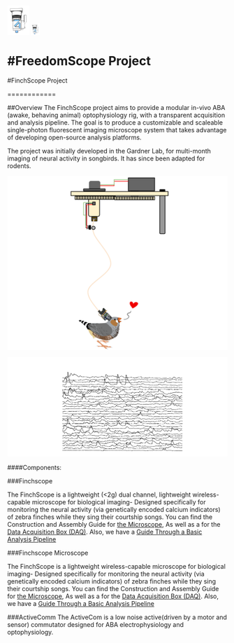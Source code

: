 


<img src="im1.png" alt="Drawing" style="width: 50px;"/>

<img src="im1.png" width="20"/>





#FreedomScope Project
=======
#FinchScope Project

============

##Overview
The FinchScope project aims to provide a modular in-vivo ABA (awake, behaving animal) optophysiology rig, with a transparent acquisition and analysis pipeline. The goal is to produce a customizable and scaleable single-photon fluorescent imaging microscope system that takes advantage of developing open-source analysis platforms.

The project was initially developed in the Gardner Lab, for multi-month imaging of neural activity in songbirds. It has since been adapted for rodents.

![ScreenShot](ACS3.png)

![ScreenShot](TRACES.png)



####Components:

###Finchscope

The FinchScope is a lightweight (<2g) dual channel, lightweight wireless-capable microscope for biological imaging- Designed specifically for monitoring the neural activity (via genetically encoded calcium indicators) of zebra finches while they sing their courtship songs. You can find the Construction and Assembly Guide for [the Microscope](https://github.com/WALIII/FreedomScope/wiki/Assembly-Guide), As well as a for the [Data Acquisition Box (DAQ)](https://github.com/WALIII/FreedomScope/wiki/DAQ-Guide).  Also, we have a [Guide Through a Basic Analysis Pipeline](https://github.com/WALIII/FreedomScope/wiki/Analysis-Guide)


###Finchscope Microscope

The FinchScope is a lightweight wireless-capable microscope for biological imaging- Designed specifically for monitoring the neural activity (via genetically encoded calcium indicators) of zebra finches while they sing their courtship songs. You can find the Construction and Assembly Guide for [the Microscope](https://github.com/WALIII/FreedomScope/wiki/Assembly-Guide), As well as a for the [Data Acquisition Box (DAQ)](https://github.com/WALIII/FreedomScope/wiki/DAQ-Guide).  Also, we have a [Guide Through a Basic Analysis Pipeline](https://github.com/WALIII/FreedomScope/wiki/Analysis-Guide)


###ActiveComm
The ActiveCom is a low noise active(driven by a motor and sensor) commutator designed for ABA electrophysiology and optophysiology.
